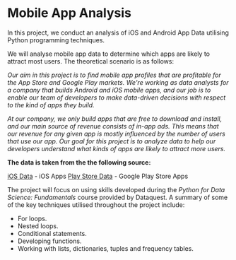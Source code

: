# Mobile App Analysis

In this project, we conduct an analysis of iOS and Android App Data utilising Python programming techniques. 

We will analyse mobile app data to determine which apps are likely to attract most users. The theoretical scenario is as follows:

*Our aim in this project is to find mobile app profiles that are profitable for the App Store and Google Play markets. We're working as data analysts for a company that builds Android and iOS mobile apps, and our job is to enable our team of developers to make data-driven decisions with respect to the kind of apps they build.*

*At our company, we only build apps that are free to download and install, and our main source of revenue consists of in-app ads. This means that our revenue for any given app is mostly influenced by the number of users that use our app. Our goal for this project is to analyze data to help our developers understand what kinds of apps are likely to attract more users.*

**The data is taken from the the following source:**

[iOS Data](https://www.kaggle.com/ramamet4/app-store-apple-data-set-10k-apps) - iOS Apps
[Play Store Data](https://www.kaggle.com/lava18/google-play-store-apps) - Google Play Store Apps

The project will focus on using skills developed during the *Python for Data Science: Fundamentals* course provided by Dataquest. A summary of some of the key techniques utilised throughout the project include:

 - For loops.
 - Nested loops.
 - Conditional statements.
 - Developing functions.
 - Working with lists, dictionaries, tuples and frequency tables.
